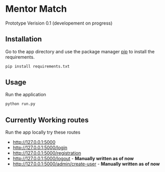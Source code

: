 
# Mentor Match

Prototype Verision 0.1 (developement on progress)

## Installation

Go to the app directory and use the package manager [pip](https://pip.pypa.io/en/stable/) to install the requirements.

```bash
pip install requirements.txt
```

## Usage

Run the application
```bash
python run.py
```

## Currently Working routes
Run the app locally try these routes
- http://127.0.0.1:5000
- http://127.0.0.1:5000/login
- http://127.0.0.1:5000/registration
- http://127.0.0.1:5000/logout - **Manually written as of now**
- http://127.0.0.1:5000/admin/create-user - **Manually written as of now**

